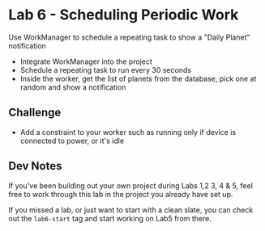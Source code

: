 # Lab 6 - Scheduling Periodic Work
Use WorkManager to schedule a repeating task to show a "Daily Planet" notification

- Integrate WorkManager into the project
- Schedule a repeating task to run every 30 seconds
- Inside the worker, get the list of planets from the database, pick one at random and show a notification

## Challenge
- Add a constraint to your worker such as running only if device is connected to power, or it's idle

## Dev Notes
If you've been building out your own project during Labs 1,2 3, 4 & 5, feel free to work through this lab in the project you already have set up.

If you missed a lab, or just want to start with a clean slate, you can check out the `lab6-start` tag and start working on Lab5 from there.